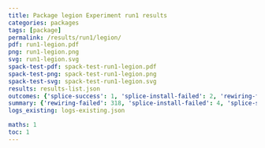 ```yaml
---
title: Package legion Experiment run1 results
categories: packages
tags: [package]
permalink: /results/run1/legion/
pdf: run1-legion.pdf
png: run1-legion.png
svg: run1-legion.svg
spack-test-pdf: spack-test-run1-legion.pdf
spack-test-png: spack-test-run1-legion.png
spack-test-svg: spack-test-run1-legion.svg
results: results-list.json
outcomes: {'splice-success': 1, 'splice-install-failed': 2, 'rewiring-failed': 3}
summary: {'rewiring-failed': 318, 'splice-install-failed': 4, 'splice-success': 102, 'success-no-prediction': 0, 'predictions': {'spack-test': 102}, 'no-results-generated': 0, 'results-generated': 8, 'total-runs': 8}
logs_existing: logs-existing.json

maths: 1
toc: 1
---
```

